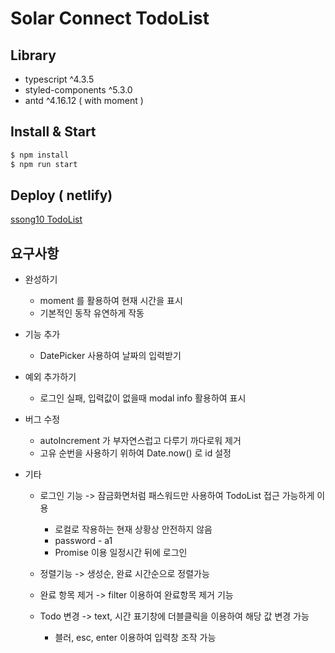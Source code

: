 # Solar Connect TodoList

## Library

  * typescript  ^4.3.5
  * styled-components  ^5.3.0
  * antd  ^4.16.12  ( with moment )



## Install & Start

```bash
$ npm install
$ npm run start
```



## Deploy ( netlify)

[ssong10 TodoList](https://optimistic-gates-6ce6b7.netlify.app/)



## 요구사항

* 완성하기

  * moment 를 활용하여 현재 시간을 표시
  * 기본적인 동작 유연하게 작동

  

* 기능 추가

  * DatePicker 사용하여 날짜의 입력받기

  

* 예외 추가하기

  * 로그인 실패, 입력값이 없을때 modal info 활용하여 표시

  

* 버그 수정

  * autoIncrement 가 부자연스럽고 다루기 까다로워 제거
  * 고유 순번을 사용하기 위하여 Date.now() 로 id 설정

  

* 기타

  * 로그인 기능 -> 잠금화면처럼 패스워드만 사용하여 TodoList 접근 가능하게 이용
    * 로컬로 작용하는 현재 상황상 안전하지 않음 
    * password - a1
    * Promise 이용 일정시간 뒤에 로그인

  * 정렬기능 -> 생성순, 완료 시간순으로 정렬가능
  * 완료 항목 제거 -> filter 이용하여 완료항목 제거 기능

  * Todo 변경 -> text, 시간 표기창에 더블클릭을 이용하여 해당 값 변경 가능
    * 블러, esc, enter 이용하여 입력창 조작 가능

